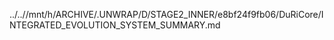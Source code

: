 ../..//mnt/h/ARCHIVE/.UNWRAP/D/STAGE2_INNER/e8bf24f9fb06/DuRiCore/INTEGRATED_EVOLUTION_SYSTEM_SUMMARY.md